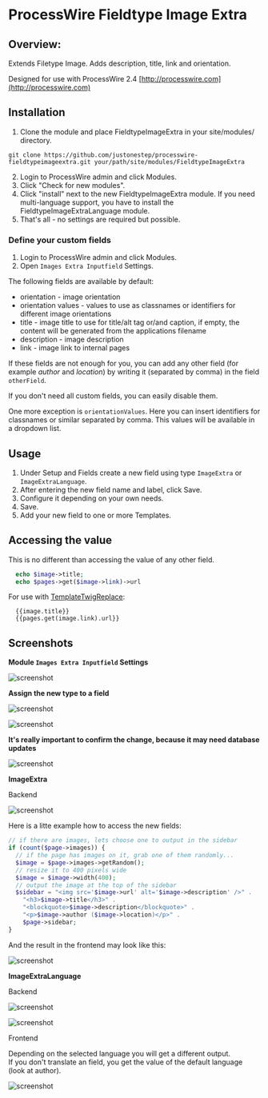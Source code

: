 # ProcessWire Fieldtype Image Extra

## Overview:

Extends Filetype Image. Adds description, title, link and orientation.

Designed for use with ProcessWire 2.4
[http://processwire.com](http://processwire.com)

## Installation

1. Clone the module and place FieldtypeImageExtra in your site/modules/ directory. 

```
git clone https://github.com/justonestep/processwire-fieldtypeimageextra.git your/path/site/modules/FieldtypeImageExtra
```

2. Login to ProcessWire admin and click Modules. 
3. Click "Check for new modules".
4. Click "install" next to the new FieldtypeImageExtra module. 
  If you need multi-language support, you have to install the FieldtypeImageExtraLanguage module.
5. That's all - no settings are required but possible. 

### Define your custom fields

1. Login to ProcessWire admin and click Modules.
2. Open `Images Extra Inputfield` Settings.

The following fields are available by default:

* orientation - image orientation
* orientation values - values to use as classnames or identifiers for different image orientations
* title - image title to use for title/alt tag or/and caption, if empty, the content will be generated from the applications filename
* description - image description
* link - image link to internal pages

If these fields are not enough for you, you can add any other field (for example _author_ and _location_)
by writing it (separated by comma) in the field `otherField`.

If you don't need all custom fields, you can easily disable them.

One more exception is `orientationValues`.
Here you can insert identifiers for classnames or similar separated by comma.
This values will be available in a dropdown list.

## Usage

1. Under Setup and Fields create a new field using type `ImageExtra` or `ImageExtraLanguage`.
2. After entering the new field name and label, click Save.
3. Configure it depending on your own needs.
4. Save.
5. Add your new field to one or more Templates.

## Accessing the value

This is no different than accessing the value of any other field.

```php
  echo $image->title;
  echo $pages->get($image->link)->url
```

For use with [TemplateTwigReplace](http://modules.processwire.com/modules/template-twig-replace):

```twig
  {{image.title}}
  {{pages.get(image.link).url}}
```

## Screenshots

**Module `Images Extra Inputfield` Settings**

![screenshot](screens/InputfieldImageExtra-settings.png)

**Assign the new type to a field**

![screenshot](screens/FieldSettings-ImageExtra.png)

![screenshot](screens/FieldSettings-ImageExtraLanguage.png)

**It's really important to confirm the change, because it may need database updates**

![screenshot](screens/FieldSettings-confirm.png)

**ImageExtra**

Backend

![screenshot](screens/ImageExtra-backend.png)

Here is a litte example how to access the new fields:

```php
// if there are images, lets choose one to output in the sidebar
if (count($page->images)) {
  // if the page has images on it, grab one of them randomly...
  $image = $page->images->getRandom();
  // resize it to 400 pixels wide
  $image = $image->width(400);
  // output the image at the top of the sidebar
  $sidebar = "<img src='$image->url' alt='$image->description' />" .
    "<h3>$image->title</h3>" .
    "<blockquote>$image->description</blockquote>" .
    "<p>$image->author ($image->location)</p>" .
    $page->sidebar;
}
```

And the result in the frontend may look like this:

![screenshot](screens/ImageExtra-frontend.png)

**ImageExtraLanguage**

Backend

![screenshot](screens/ImageExtraLanguage-default-backend.png)

![screenshot](screens/ImageExtraLanguage-other-backend.png)

Frontend

Depending on the selected language you will get a different output.  
If you don't translate an field, you get the value of the default language (look at author).

![screenshot](screens/ImageExtraLanguage-frontend.png)
